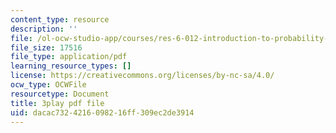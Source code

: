 ```yaml
---
content_type: resource
description: ''
file: /ol-ocw-studio-app/courses/res-6-012-introduction-to-probability-spring-2018/dacac7324216098216ff309ec2de3914_Yh5bR7X3ch8.pdf
file_size: 17516
file_type: application/pdf
learning_resource_types: []
license: https://creativecommons.org/licenses/by-nc-sa/4.0/
ocw_type: OCWFile
resourcetype: Document
title: 3play pdf file
uid: dacac732-4216-0982-16ff-309ec2de3914
---
```

